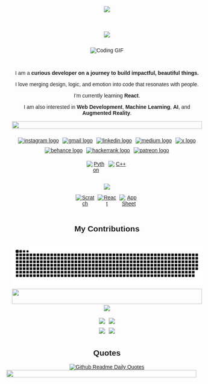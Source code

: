 <div style="font-family: 'Poppins', sans-serif; text-align: center; width: 100%; max-width: 1200px; margin: 0 auto; padding: 0 15px;">

<div align="center">
  <img src="https://visitor-badge.laobi.icu/badge?page_id=MSB-io.MSB-io"/>
</div>

<h1 align="center">
<img src="https://readme-typing-svg.herokuapp.com/?font=Poppins&weight=600&size=35&center=true&vCenter=true&width=500&height=70&duration=3300&lines=Hello+Everyone!+👋;+I'm+Manthan+Bhosale!;" style="max-width:100%;" /></h1>

<p align="center">
  <img src="https://media3.giphy.com/media/v1.Y2lkPTc5MGI3NjExcWtkdnFsYmozZXUwNTlxYzh5aGY0ZjY1OG80ODBvYXY2N3I4eDUyMSZlcD12MV9pbnRlcm5hbF9naWZfYnlfaWQmY3Q9Zw/f3iwJFOVOwuy7K6FFw/giphy.gif" alt="Coding GIF">
</p>
<br/>

<div align="center">
 
 I am a **curious developer on a journey to build impactful, beautiful things.**
 
 I love merging design, logic, and emotion into code that resonates with people.

I’m currently learning **React**.

I am also interested in **Web Development**, **Machine Learning**, **AI**, and **Augmented Reality**.

</div>

<img src="https://i.imgur.com/dBaSKWF.gif" height="20" width="100%">

<div align="center" style="display:flex; flex-wrap:wrap; gap:10px; justify-content:center; margin:20px auto; max-width:700px;">
  <a href="https://www.instagram.com/only.msb/" target="_blank">
    <img src="https://img.shields.io/static/v1?message=Instagram&logo=instagram&label=&color=E4405F&logoColor=white&labelColor=&style=for-the-badge" height="31" alt="instagram logo"  />
  </a>
  <a href="https://mail.google.com/mail/?view=cm&fs=1&to=cryptomb2006@gmail.com" target="_blank">
    <img src="https://img.shields.io/static/v1?message=Gmail&logo=gmail&label=&color=D14836&logoColor=white&labelColor=&style=for-the-badge" height="31" alt="gmail logo"  />
  </a>
  <a href="https://www.linkedin.com/in/msb-io" target="_blank">
    <img src="https://img.shields.io/static/v1?message=LinkedIn&logo=linkedin&label=&color=0077B5&logoColor=white&labelColor=&style=for-the-badge" height="31" alt="linkedin logo"  />
  </a>
  <a href="#" target="_blank">
    <img src="https://img.shields.io/static/v1?message=Medium&logo=medium&label=&color=12100E&logoColor=white&labelColor=&style=for-the-badge" height="31" alt="medium logo" />
  </a>
  <a href="https://x.com/Msb_2006" target="_blank">
    <img src="https://img.shields.io/static/v1?message=X&logo=x&label=&color=000000&logoColor=white&labelColor=&style=for-the-badge" height="31" alt="x logo"  />
  </a>
  <a href="#" target="_blank">
    <img src="https://img.shields.io/static/v1?message=Behance&logo=behance&label=&color=1769ff&logoColor=white&labelColor=&style=for-the-badge" height="31" alt="behance logo"  />
  </a>
  <a href="#" target="_blank">
    <img src="https://img.shields.io/static/v1?message=HackerRank&logo=hackerrank&label=&color=2EC866&logoColor=white&labelColor=&style=for-the-badge" height="31" alt="hackerrank logo"  />
  </a>
  <a href="#" target="_blank">
    <img src="https://img.shields.io/static/v1?message=Patreon&logo=patreon&label=&color=F96854&logoColor=white&labelColor=&style=for-the-badge" height="31" alt="patreon logo"  />
  </a>
</div>

<div align="center" style="margin:20px auto; max-width:900px;">
  <a href="https://skillicons.dev">
    <div style="display:flex; flex-wrap:wrap; justify-content:center; gap:8px; margin-bottom:10px;">
      <img src="https://techstack-generator.vercel.app/python-icon.svg" alt="Python" width="50" height="50" />
      <img src="https://techstack-generator.vercel.app/cpp-icon.svg" alt="C++" width="50" height="50" />
    </div>
    <div style="margin-bottom:10px; max-width:100%; overflow-x:auto;">
      <img src="https://skillicons.dev/icons?i=git,github,c,vscode,blender,figma,mysql,typescript,html,css,wordpress&theme=light" style="max-width:100%;" />
    </div>
    <div style="display:flex; flex-wrap:wrap; justify-content:center; gap:8px;">
      <img src="https://sp-ao.shortpixel.ai/client/to_auto,q_lossless,ret_img,w_300,h_300/https://fullsteam.mit.edu/wp-content/uploads/2020/03/ScratchLogo-300x300.png" alt="Scratch" width="50" height="50" />
      <img src="https://media.licdn.com/dms/image/D5612AQGny7xsSSLQ-A/article-cover_image-shrink_600_2000/0/1699480666080?e=2147483647&v=beta&t=3jmL98hJa2MwOmEPsQZ9t3zAH3CjBLEIL-ugNdJ31tY" alt="React" width="50" height="50">
      <img src="https://www.appsheet.com/Content/img/material/appsheet_rebrand_logo.svg" alt="AppSheet" width="50" height="50">
    </div>
  </a>
</div>

<div align="center">
  <h2 style="font-family: 'Poppins', sans-serif; font-weight: 600;"> My Contributions </h2>
  <br>
  <div style="max-width:100%; overflow:hidden;">
    <picture>
      <source media="(prefers-color-scheme: dark)" srcset="https://raw.githubusercontent.com/platane/platane/output/github-contribution-grid-snake-dark.svg">
      <source media="(prefers-color-scheme: light)" srcset="https://raw.githubusercontent.com/platane/platane/output/github-contribution-grid-snake.svg">
      <img alt="snake eating my contributions" src="https://raw.githubusercontent.com/platane/platane/output/github-contribution-grid-snake.svg" style="max-width:100%; height:auto;" />
    </picture>
  </div>
</div>

<img src="https://i.imgur.com/dBaSKWF.gif" height="40" width="100%">

<div align="center" style="max-width:100%; overflow:hidden;">

<img src="https://github-readme-activity-graph.vercel.app/graph?username=MSB-io&bg_color=ffffff&color=0042aa&line=b88504&point=0061ff&area=true&area_color=f2c33f&hide_border=true" style="max-width:100%; height:auto; margin-bottom:15px;" />

<div style="display:flex; flex-wrap:wrap; justify-content:center; gap:10px; margin:0 auto;">
  <img src="http://github-profile-summary-cards.vercel.app/api/cards/repos-per-language?username=MSB-io&theme=solarized" style="max-width:100%; height:auto;" />
  <img src="http://github-profile-summary-cards.vercel.app/api/cards/most-commit-language?username=MSB-io&theme=transparent" style="max-width:100%; height:auto;" />
</div>
<div style="display:flex; flex-wrap:wrap; justify-content:center; gap:10px; margin:10px auto;">
  <img src="http://github-profile-summary-cards.vercel.app/api/cards/stats?username=MSB-io&theme=transparent" style="max-width:100%; height:auto;" />
  <img src="http://github-profile-summary-cards.vercel.app/api/cards/productive-time?username=MSB-io&theme=solarized&utcOffset=5.3" style="max-width:100%; height:auto;" />
</div>

</div>

<div align="center">
  <h2 style="font-family: 'Poppins', sans-serif; font-weight: 600;"> Quotes </h2>

<div style="max-width:100%; overflow:hidden;">
  <a href="https://github.com/cheehwatang/github-readme-daily-quotes">
    <img src="https://readme-daily-quotes.vercel.app/api?theme=vue" alt="Github Readme Daily Quotes" style="max-width:100%; height:auto;" />
  </a>
</div>

</div>
</div>

<img src="https://i.imgur.com/dBaSKWF.gif" height="20" width="100%">
